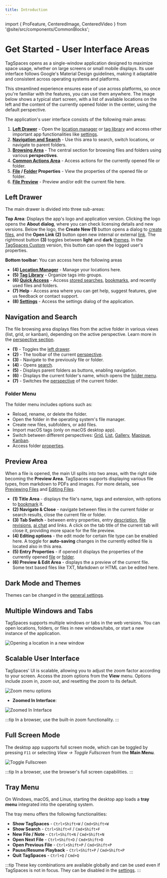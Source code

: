 ```yaml
---
title: Introduction
---
```


import { ProFeature, CenteredImage, CenteredVideo } from '@site/src/components/CommonBlocks';

# Get Started - User Interface Areas

TagSpaces opens as a single-window application designed to maximize space usage, whether on large screens or small mobile displays. Its user interface follows Google's Material Design guidelines, making it adaptable and consistent across operating systems and platforms.

This streamlined experience ensures ease of use across platforms, so once you're familiar with the features, you can use them anywhere. The image below shows a typical start screen, with a list of available locations on the left and the content of the currently opened folder in the center, using the default perspective.

<CenteredImage
    caption="Areas in the app's user interface"
    src="/media/core/main-ui-areas.avif"
    showCaption
  />

The application's user interface consists of the following main areas:

1. **[Left Drawer](#left-drawer)** - Open the [location manager](/ui/locations/) or [tag library](/ui/taglibrary/) and access other important app functionalities like [settings](/ui/settings).
2. **[Navigation and Search](#navigation-and-search)** - Use this area to search, switch locations, or navigate to parent folders.
3. **[Browsing Area](/browsing-files)** - The central section for browsing files and folders using various **perspectives**.
4. **[Common Actions Area](#preview-area)** - Access actions for the currently opened file or folder.
5. **[File](/files/#file-properties) / [Folder](/folders/#folder-properties) Properties** - View the properties of the opened file or folder.
6. **[File Preview](#file-preview)** - Preview and/or edit the current file here.

## Left Drawer

The main drawer is divided into three sub-areas:

**Top Area**: Displays the app's logo and application version. Clicking the logo opens the **About dialog**, where you can check licensing details and new versions. Below the logo, the **Create New (1)** button opens a dialog to [create files](/creating-files), and the **Open Link (2)** button open new internal or external [link](/linking). The rightmost button **(3)** toggles between **light** and **dark** [themes](#dark-mode-and-themes). In the [TagSpaces Custom](https://www.tagspaces.org/products/custom/) version, this button can open the logged user's properties.

<CenteredImage
    caption="Bottom Toolbar in the left area"
    src="/media/core/left-drawer.svg"
    showCaption
    maxWidth={350}
  />

**Bottom toolbar**: You can access here the following areas

- **(4) [Location Manager](/ui/locations)** - Manage your locations here.
- **(5) [Tag Library](/ui/taglibrary)** - Organize tags into groups.
- **(6) [Quick Access](/quick-access)** - Access [stored searches](/search#stored-search-queries), [bookmarks](/bookmarks), and recently used files and folders.
- **(7) Help** - Access area where you can get help, suggest features, give us feedback or contact support.
- **(8) [Settings](/ui/settings#general)** - Access the settings dialog of the application.

## Navigation and Search

The file browsing area displays files from the active folder in various views (list, grid, or kanban), depending on the active perspective. Learn more in the [perspective section](/browsing-files).

<CenteredImage
    caption="Browsing area"
    src="/media/core/browsing-area.avif"
    showCaption
  />

- **(1)** - Toggles the [left drawer](#left-drawer).
- **(2)** - The toolbar of the current [perspective](/browsing-files).
- **(3)** - Navigate to the previously file or folder.
- **(4)** - Opens [search](/search).
- **(5)** - Displays parent folders as buttons, enabling navigation.
- **(6)** - Displays the current folder's name, which opens the [folder menu](#folder-menu).
- **(7)** - Switches the [perspective](/browsing-files) of the current folder.

### Folder Menu

The folder menu includes options such as:

- Reload, rename, or delete the folder.
- Open the folder in the operating system's file manager.
- Create new files, subfolders, or add files.
- Import macOS tags (only on macOS desktop app).
- Switch between different perspectives: [Grid](/perspectives/grid), [List](/perspectives/list), [Gallery](/perspectives/gallery), [Mapique](/perspectives/mapique), [Kanban](/perspectives/kanban).
- Access folder [properties](/folders#folder-properties).

## Preview Area

When a file is opened, the main UI splits into two areas, with the right side becoming the **Preview Area**. TagSpaces supports displaying various file types, from markdown to PDFs and images. For more details, see [Previewing Files](/viewing-files) and [Editing Files](/editing-files).

<CenteredImage
    caption="Area for previewing and editing files"
    src="/media/core/preview-area.avif"
    showCaption
    maxWidth="600px"
  />

- **(1) Title Area** - displays the file's name, tags and extension, with options to [bookmark](/bookmarks) it.
- **(2) Navigate & Close** - navigate between files in the current folder or search results, close the current file or folder.
- **(3) Tab Switch** - between entry properties, entry [description](/folders#folder-description), [file revisions](/editing-files#file-revisions), [ai chat](/ai#ai-chat-in-folders) and links. A click on the tab title of the current tab will close it, providing more space for the file preview.
- **(4) Editing options** - the edit mode for certain file type can be enabled here. A toggle for **auto-saving** changes in the currently edited file is located also in this area.
- **(5) Entry Properties** - if opened it displays the properties of the currently opened [file](/files#file-properties) or [folder](/folders#folder-properties).
- **(6) Preview & Edit Area** - displays the a preview of the current file. Some text based files like TXT, Markdown or HTML can be edited here.

## Dark Mode and Themes

Themes can be changed in the [general settings](/ui/settings#general).

<CenteredVideo
    caption="Switching user interface themes"
    posterUrl="/media/core/switch-themes-poster.avif"
    src="/media/core/switch-themes.mp4"
    autoPlay={false}
    width="100%"
    showCaption
  />

## Multiple Windows and Tabs

TagSpaces supports multiple windows or tabs in the web versions. You can open locations, folders, or files in new windows/tabs, or start a new instance of the application.

![Opening a location in a new window](/media/open-new-window.avif)

## Scalable User Interface

TagSpaces' UI is scalable, allowing you to adjust the zoom factor according to your screen. Access the zoom options from the **View** menu. Options include zoom in, zoom out, and resetting the zoom to its default.

![Zoom menu options](/media/core/zoomable-ui-menu.avif)

- **Zoomed In Interface**:

![Zoomed In Interface](/media/core/zoomed-out.avif)

:::tip
In a browser, use the built-in zoom functionality.
:::

## Full Screen Mode

The desktop app supports full screen mode, which can be toggled by pressing `F11` or selecting _View -> Toggle Fullscreen_ from the **Main Menu**.

![Toggle Fullscreen](/media/core/toggle_fullscreen.avif)

:::tip
In a browser, use the browser's full screen capabilities.
:::

## Tray Menu

On Windows, macOS, and Linux, starting the desktop app loads a **tray menu** integrated into the operating system.

<CenteredImage
    caption="Tray Menu on macOS"
    src="/media/core/tray-menu-macos.avif"
    showCaption
    maxWidth="300px"
  />

The tray menu offers the following functionalities:

- **Show TagSpaces** - `Ctrl+Shift+W` / `Cmd+Shift+W`
- **Show Search** - `Ctrl+Shift+F` / `Cmd+Shift+F`
- **New File / Note** - `Ctrl+Shift+N` / `Cmd+Shift+N`
- **Open Next File** - `Ctrl+Shift+D` / `Cmd+Shift+D`
- **Open Previous File** - `Ctrl+Shift+P` / `Cmd+Shift+P`
- **Pause/Resume Playback** - `Ctrl+Shift+P` / `Cmd+Shift+P`
- **Quit TagSpaces** - `Ctrl+Q` / `Cmd+Q`

:::tip
These key combinations are available globally and can be used even if TagSpaces is not in focus. They can be disabled in the [settings](/ui/settings#key-bindings).
:::
